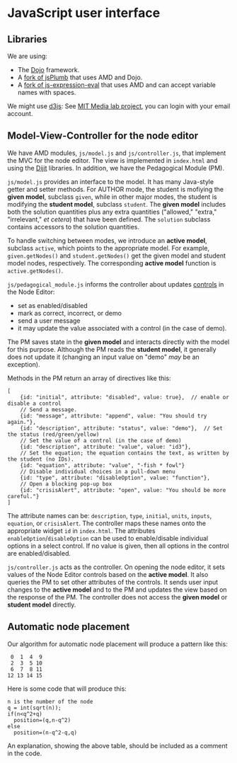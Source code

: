 # JavaScript user interface #

## Libraries ##

We are using:

* The [Dojo](http://dojotoolkit.org) framework.
* A [fork of jsPlumb](https://github.com/bhosaledipak/JsPlumb_Dojo_Integreate)
  that uses AMD and Dojo.
* A [fork of js-expression-eval](https://github.com/bvds/js-expression-eval) 
 that uses AMD and can accept variable names with spaces.

We might use  [d3js](http://d3js.org):
See [MIT Media lab project](http://immersion.media.mit.edu), you can 
login with your email account.

## Model-View-Controller for the node editor

We have AMD modules, `js/model.js` and `js/controller.js`, that implement the MVC for the
node editor.  The view is implemented in `index.html` and using the
[Dijit](http://dojotoolkit.org/reference-guide/dijit/) libraries.  In
addition, we have the Pedagogical Module (PM). 

`js/model.js` provides an interface to the model.  It has many
Java-style getter and setter methods. For AUTHOR mode, the student
is mofiying the **given model**, subclass `given`, while in other major
modes, the student is modifying the **student model**, subclass
`student`.  The **given model** includes both the solution quantities
plus any extra quantities ("allowed," "extra," "irrelevant," *et
cetera*) that have been defined.  The `solution` subclass contains
accessors to the solution quantities.

To handle switching between modes, we introduce  an **active model**,
subclass `active`, which points to the appropriate model.  For example, 
`given.getNodes()` and `student.getNodes()` get the given model and
student model nodes, respectively.  The corresponding **active model**
function is `active.getNodes()`. 

`js/pedagogical_module.js` informs the controller about updates
[controls](http://www.w3.org/TR/html401/interact/forms.html#form-controls)
in the Node Editor:

* set as enabled/disabled
* mark as correct, incorrect, or demo
* send a user message
* it may update the value associated with a control (in the case of
  demo).

The PM saves state in the **given model** and interacts directly with the
model for this purpose.  Although the PM reads the **student model**, it
generally does not update it (changing an input value on "demo" *may*
be an exception).

Methods in the PM return an array of directives like this:

    [
		{id: "initial", attribute: "disabled", value: true},  // enable or disable a control
		// Send a message.
		{id: "message", attribute: "append", value: "You should try again."},
		{id: "description", attribute: "status", value: "demo"},  // Set the status (red/green/yellow)
		// Set the value of a control (in the case of demo)
		{id: "description", attribute: "value", value: "id3"},
		// Set the equation; the equation contains the text, as written by the student (no IDs).
		{id: "equation", attribute: "value", "-fish * fowl"}
		// Disable individual choices in a pull-down menu
		{id: "type", attribute: "disableOption", value: "function"},
		// Open a blocking pop-up box
		{id: "crisisAlert", attribute: "open", value: "You should be more careful."}
	]

The attribute names can be: `description`, `type`, `initial`,
`units`, `inputs`, `equation`, or `crisisAlert`.  The controller 
maps these names onto the appropriate widget `id` in `index.html`.
The attributes `enableOption`/`disableOption` can be used to
enable/disable individual options in a select control.  If no value is
given, then all options in the control are enabled/disabled.

`js/controller.js` acts as the controller.  On opening the node
editor, it sets values of the Node Editor controls based on the **active
model**.  It also queries the PM to set other attributes of the controls.
It sends user input changes to the **active model**  and to the PM and updates
the view based on the response of the PM.  The controller does not
access the **given model** or **student model** directly.

## Automatic node placement ##

Our algorithm for automatic node placement will
produce a pattern like this:

     0  1  4  9
     2  3  5 10
     6  7  8 11
    12 13 14 15

Here is some code that will produce this:

    n is the number of the node
    q = int(sqrt(n));
    if(n<q^2+q)
      position=(q,n-q^2)
    else
      position=(n-q^2-q,q)

An explanation, showing the above table, should be included as a comment in the code.
